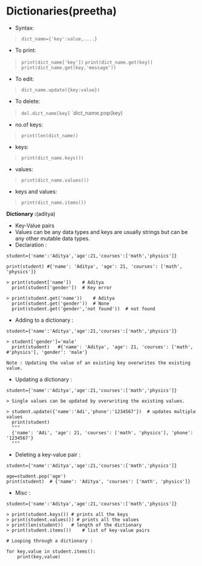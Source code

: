 # Dictionaries(preetha)

- Syntax: 
>`dict_name={'key':value,....}`

- To print:	
> `print(dict_name['key'])`
> `print(dict_name.get(key))`
> `print(dict_name.get(key,'message'))`

- To edit:		
>`dict_name.update({key:value})`

- To delete:	
> `del.dict_name[key]`
> `dict_name.pop(key)

- no.of keys:	
> `print(len(dict_name))`

- keys:		
> `print(dict_name.keys())`

- values:		
> `print(dict_name.values())`

- keys and values:	
> `print(dict_name.items())`

**Dictionary :**(aditya)

* Key-Value pairs
* Values can be any data types and keys are usually strings but can be any other mutable data types.
* Declaration :

```python3
student={'name':'Aditya','age':21,'courses':['math','physics']}

print(student) #{'name': 'Aditya', 'age': 21, 'courses': ['math', 'physics']}

> print(student['name'])	# Aditya
  print(student['gender'])	# Key error
  
> print(student.get('name'))	# Aditya
  print(student.get('gender'))	# None
  print(student.get('gender','not found'))	# not found
```

* Adding to a dictionary :

```python3
student={'name':'Aditya','age':21,'courses':['math','physics']}

> student['gender']='male'
  print(student)   #{'name': 'Aditya', 'age': 21, 'courses': ['math', 						   #'physics'], 'gender': 'male'}

Note : Updating the value of an existing key overwrites the existing value.
```

* Updating a dictionary :

```python3
student={'name':'Aditya','age':21,'courses':['math','physics']}

> Single values can be updated by overwriting the existing values.

> student.update({'name':'Adi','phone':'1234567'})	# updates multiple values
  print(student)
  """
  {'name': 'Adi', 'age': 21, 'courses': ['math', 'physics'], 'phone': '1234567'}
  """
```

* Deleting a key-value pair :

```python3
student={'name':'Aditya','age':21,'courses':['math','physics']}

age=student.pop('age')
print(student)  # {'name': 'Aditya', 'courses': ['math', 'physics']}
```

* Misc :

```python3
student={'name':'Aditya','age':21,'courses':['math','physics']}

> print(student.keys())	# prints all the keys
> print(student.values()) # prints all the values
> print(len(student))	# length of the dictionary
> print(student.items())	# list of key-value pairs

# Looping through a dictionary :

for key,value in student.items():
	print(key,value)
```
